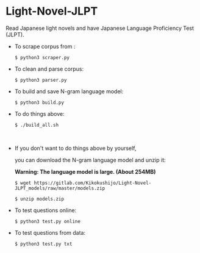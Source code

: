 # Light-Novel-JLPT
Read Japanese light novels and have Japanese Language Proficiency Test (JLPT).



- To scrape corpus from [](https://yomou.syosetu.com):

  `$ python3 scraper.py`


- To clean and parse corpus:

  `$ python3 parser.py`


- To build and save N-gram language model:

  `$ python3 build.py `

- To do things above:

  `$ ./build_all.sh `

  ​


- If you don't want to do things above by yourself,

  you can download the N-gram language model and unzip it:

  **Warning: The language model is large. (About 254MB)**

  `$ wget https://gitlab.com/Kikokushijo/Light-Novel-JLPT_models/raw/master/models.zip `

  `$ unzip models.zip `



- To test questions online:

  `$ python3 test.py online`

- To test questions from data:

  `$ python3 test.py txt`

